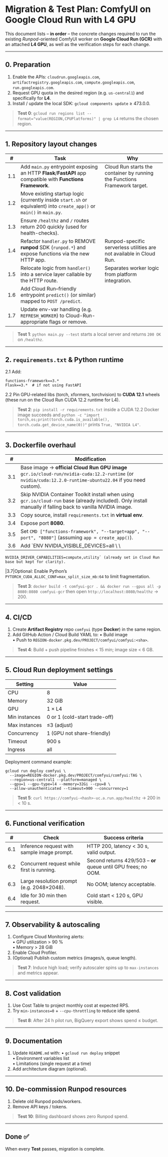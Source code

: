 # Migration & Test Plan: ComfyUI on Google Cloud Run with L4 GPU

This document lists – **in order** – the concrete changes required to run the existing *Runpod*-oriented ComfyUI worker on **Google Cloud Run (GCR)** with an attached **L4 GPU**, as well as the verification steps for each change.

---
## 0. Preparation
1.  Enable the APIs: `cloudrun.googleapis.com`, `artifactregistry.googleapis.com`, `compute.googleapis.com`, `run.googleapis.com`.
2.  Request GPU quota in the desired region (e.g. `us-central1`) and specifically for **L4**.
3.  Install / update the local SDK: `gcloud components update` ≥ 473.0.0.

> **Test 0**: `gcloud run regions list --format="value(REGION,CPUPlatforms)" | grep L4` returns the chosen region.

---
## 1. Repository layout changes
| # | Task | Why |
|---|------|-----|
|1.1|Add `main.py` entrypoint exposing an HTTP **Flask**/**FastAPI** app compatible with **Functions Framework**.|Cloud Run starts the container by running the Functions Framework target.
|1.2|Move existing startup logic (currently inside `start.sh` or equivalent) into `create_app()` or `main()` in `main.py`.|
|1.3|Ensure `/healthz` and `/` routes return 200 quickly (used for health-checks).|
|1.4|Refactor `handler.py` to REMOVE **runpod** SDK (`runpod.*`) and expose functions via the new HTTP app.|Runpod-specific serverless utilities are not available in Cloud Run.
|1.5|Relocate logic from `handler()` into a service layer callable by the HTTP route.|Separates worker logic from platform integration.
|1.6|Add Cloud Run–friendly entrypoint `predict()` (or similar) mapped to `POST /predict`.|
|1.7|Update env-var handling (e.g. `REFRESH_WORKER`) to Cloud-Run-appropriate flags or remove.|

> **Test 1**: `python main.py --test` starts a local server and returns `200 OK` on `/healthz`.

---
## 2. `requirements.txt` & Python runtime
2.1  Add:  
```
functions-framework==3.*
Flask==3.*  # if not using FastAPI
```
2.2  Pin GPU-related libs (torch, xformers, torchvision) to **CUDA 12.1** wheels (these run on the Cloud Run CUDA 12.2 runtime for L4).

> **Test 2**: `pip install -r requirements.txt` inside a CUDA 12.2 Docker image succeeds and `python -c "import torch,os;print(torch.cuda.is_available(), torch.cuda.get_device_name(0))"` prints `True, "NVIDIA L4"`.

---
## 3. Dockerfile overhaul
| # | Modification |
|---|--------------|
|3.1|Base image → **official Cloud Run GPU image** `gcr.io/cloud-run/nvidia-cuda:12.2-runtime` (or `nvidia/cuda:12.2.0-runtime-ubuntu22.04` if you need custom).|
|3.2|Skip NVIDIA Container Toolkit install when using `gcr.io/cloud-run` base (already included). Only install manually if falling back to vanilla NVIDIA image.|
|3.3|Copy source, install `requirements.txt` in **virtual env**.|
|3.4|Expose port **8080**.|
|3.5|Set `CMD ["functions-framework", "--target=app", "--port", "8080"]` (assuming `app = create_app()`).|
|3.6|Add `ENV NVIDIA_VISIBLE_DEVICES=all \  \
    NVIDIA_DRIVER_CAPABILITIES=compute,utility` (already set in Cloud Run base but kept for clarity).
|3.7|Optional: Enable Python’s `PYTORCH_CUDA_ALLOC_CONF=max_split_size_mb:64` to limit fragmentation.

> **Test 3**: `docker build -t comfyui-gcr . && docker run --gpus all -p 8080:8080 comfyui-gcr` then open `http://localhost:8080/healthz` → 200.

---
## 4. CI/CD
1. Create **Artifact Registry** repo `comfyui` (type **Docker**) in the same region.
2. Add GitHub Action / Cloud Build YAML to:
   • Build image  
   • Push to `REGION-docker.pkg.dev/PROJECT/comfyui/comfyui:<sha>`.

> **Test 4**: Build + push pipeline finishes < 15 min; image size < 6 GB.

---
## 5. Cloud Run deployment settings
| Setting | Value |
|---------|-------|
|CPU | 8 |
|Memory | 32 GiB |
|GPU | 1 × L4 |
|Min instances | 0 or 1 (cold-start trade-off) |
|Max instances | ≤3 (adjust) |
|Concurrency | 1 (GPU not share-friendly) |
|Timeout | 900 s |
|Ingress | all |

Deployment command example:
```
gcloud run deploy comfyui \
  --image=REGION-docker.pkg.dev/PROJECT/comfyui/comfyui:TAG \
  --region=us-central1 --platform=managed \
  --gpu=1 --gpu-type=l4 --memory=32Gi --cpu=8 \
  --allow-unauthenticated --timeout=900 --concurrency=1
```

> **Test 5**: `curl https://comfyui-<hash>-uc.a.run.app/healthz` → 200 in < 10 s.

---
## 6. Functional verification
| # | Check | Success criteria |
|---|-------|-----------------|
|6.1|Inference request with sample image prompt.|HTTP 200, latency < 30 s, valid output.
|6.2|Concurrent request while first is running.|Second returns 429/503 – **or** queue until GPU frees; no OOM.
|6.3|Large resolution prompt (e.g. 2048×2048).|No OOM; latency acceptable.
|6.4|Idle for 30 min then request.|Cold start < 120 s, GPU visible.

---
## 7. Observability & autoscaling
1. Configure Cloud Monitoring alerts:  
   • GPU utilization > 90 %  
   • Memory > 28 GiB  
2. Enable Cloud Profiler.
3. (Optional) Publish custom metrics (images/s, queue length).

> **Test 7**: Induce high load; verify autoscaler spins up to `max-instances` and metrics appear.

---
## 8. Cost validation
1. Use Cost Table to project monthly cost at expected RPS.
2. Try `min-instances=0` + `--cpu-throttling` to reduce idle spend.

> **Test 8**: After 24 h pilot run, BigQuery export shows spend ≤ budget.

---
## 9. Documentation
1. Update `README.md` with:
   • `gcloud run deploy` snippet  
   • Environment variables list  
   • Limitations (single request at a time)  
2. Add architecture diagram (optional).

---
## 10. De-commission Runpod resources
1. Delete old Runpod pods/workers.  
2. Remove API keys / tokens.

> **Test 10**: Billing dashboard shows zero Runpod spend.

---
## Done ✅
When every **Test** passes, migration is complete.

